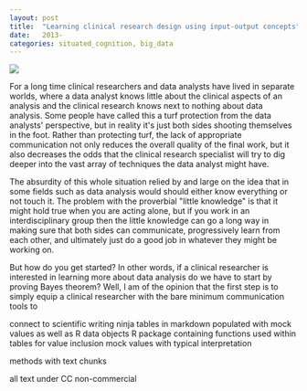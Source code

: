 ```yaml
---
layout: post
title:  "Learning clinical research design using input-output concepts"
date:   2013-
categories: situated_cognition, big_data
---
```


![](https://lh5.googleusercontent.com/-G1pnbTVe9Pg/UiUeSkCto3I/AAAAAAAA3OM/CywSrXWV3X0/s543-no/Fireworks+view.png)

For a long time clinical researchers and data analysts have lived in separate worlds, where a data analyst knows little about the clinical aspects of an analysis and the clinical research knows next to nothing about data analysis. Some people have called this a turf protection from the data analysts' perspective, but in reality it's just both sides shooting themselves in the foot. Rather than protecting turf, the lack of appropriate communication not only reduces the overall quality of the final work, but it also decreases the odds that the clinical research specialist will try to dig deeper into the vast array of techniques the data analyst might have.

The absurdity of this whole situation relied by and large on the idea that in some fields such as data analysis would should either know everything or not touch it. The problem with the proverbial "little knowledge" is that it might hold true when you are acting alone, but if you work in an interdisciplinary group then the little knowledge can go a long way in making sure that both sides can communicate, progressively learn from each other, and ultimately just do a good job in whatever they might be working on.

But how do you get started? In other words, if a clinical researcher is interested in learning more about data analysis do we have to start by proving Bayes theorem? Well, I am of the opinion that the first step is to simply equip a clinical researcher with the bare minimum communication tools to 

connect to scientific writing ninja
tables in markdown populated with mock values as well as R data objects 
R package containing functions used within tables for value inclusion
mock values with typical interpretation

methods with text chunks

all text under CC non-commercial